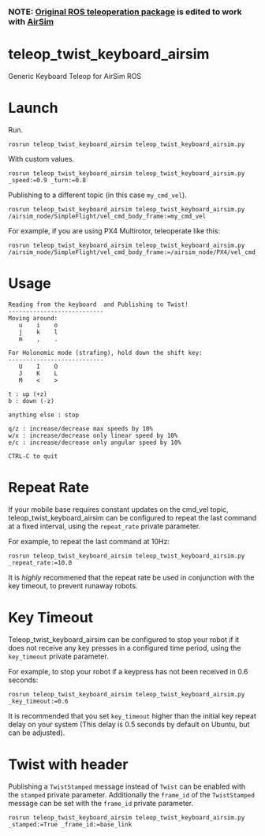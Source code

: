 ### **NOTE**: [Original ROS teleoperation package](https://github.com/ros-teleop/teleop_twist_keyboard) is edited to work with [AirSim](https://microsoft.github.io/AirSim/airsim_ros_pkgs/)


# teleop_twist_keyboard_airsim
Generic Keyboard Teleop for AirSim ROS

# Launch
Run.
```
rosrun teleop_twist_keyboard_airsim teleop_twist_keyboard_airsim.py
```

With custom values.
```
rosrun teleop_twist_keyboard_airsim teleop_twist_keyboard_airsim.py _speed:=0.9 _turn:=0.8
```

Publishing to a different topic (in this case `my_cmd_vel`).
```
rosrun teleop_twist_keyboard_airsim teleop_twist_keyboard_airsim.py /airsim_node/SimpleFlight/vel_cmd_body_frame:=my_cmd_vel
```

For example, if you are using PX4 Multirotor, teleoperate like this:
```
rosrun teleop_twist_keyboard_airsim teleop_twist_keyboard_airsim.py /airsim_node/SimpleFlight/vel_cmd_body_frame:=/airsim_node/PX4/vel_cmd_body_frame
```

# Usage
```
Reading from the keyboard  and Publishing to Twist!
---------------------------
Moving around:
   u    i    o
   j    k    l
   m    ,    .

For Holonomic mode (strafing), hold down the shift key:
---------------------------
   U    I    O
   J    K    L
   M    <    >

t : up (+z)
b : down (-z)

anything else : stop

q/z : increase/decrease max speeds by 10%
w/x : increase/decrease only linear speed by 10%
e/c : increase/decrease only angular speed by 10%

CTRL-C to quit
```

# Repeat Rate

If your mobile base requires constant updates on the cmd\_vel topic, teleop\_twist\_keyboard_airsim can be configured to repeat the last command at a fixed interval, using the `repeat_rate` private parameter.

For example, to repeat the last command at 10Hz:

```
rosrun teleop_twist_keyboard_airsim teleop_twist_keyboard_airsim.py _repeat_rate:=10.0
```

It is _highly_ recommened that the repeat rate be used in conjunction with the key timeout, to prevent runaway robots.

# Key Timeout

Teleop\_twist\_keyboard_airsim can be configured to stop your robot if it does not receive any key presses in a configured time period, using the `key_timeout` private parameter.

For example, to stop your robot if a keypress has not been received in 0.6 seconds:
```
rosrun teleop_twist_keyboard_airsim teleop_twist_keyboard_airsim.py _key_timeout:=0.6
```

It is recommended that you set `key_timeout` higher than the initial key repeat delay on your system (This delay is 0.5 seconds by default on Ubuntu, but can be adjusted).

# Twist with header
Publishing a `TwistStamped` message instead of `Twist` can be enabled with the `stamped` private parameter. Additionally the `frame_id` of the `TwistStamped` message can be set with the `frame_id` private parameter.
```
rosrun teleop_twist_keyboard_airsim teleop_twist_keyboard_airsim.py _stamped:=True _frame_id:=base_link
```

